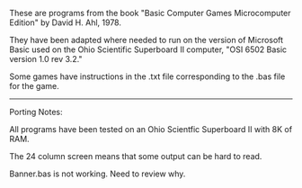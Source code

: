 These are programs from the book "Basic Computer Games Microcomputer
Edition" by David H. Ahl, 1978.

They have been adapted where needed to run on the version of Microsoft
Basic used on the Ohio Scientific Superboard II computer, "OSI 6502
Basic version 1.0 rev 3.2."

Some games have instructions in the .txt file corresponding to the
.bas file for the game.

---

Porting Notes:

All programs have been tested on an Ohio Scientfic Superboard II with
8K of RAM.

The 24 column screen means that some output can be hard to read.

Banner.bas is not working. Need to review why.
